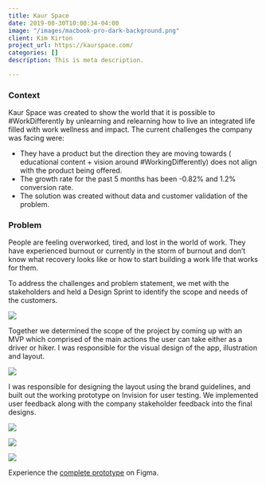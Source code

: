 ```yaml
---
title: Kaur Space
date: 2019-08-30T10:00:34-04:00
image: "/images/macbook-pro-dark-background.png"
client: Kim Kirton
project_url: https://kaurspace.com/
categories: []
description: This is meta description.

---
```

### Context

Kaur Space was created to show the world that it is possible to #WorkDifferently by unlearning and relearning how to live an integrated life filled with work wellness and impact. The current challenges the company was facing were:

* They have a product but the direction they are moving towards ( educational content + vision around #WorkingDifferently) does not align with the product being offered.
* The growth rate for the past 5 months has been -0.82% and 1.2% conversion rate.
* The solution was created without data and customer validation of the problem.

### Problem

People are feeling overworked, tired, and lost in the world of work. They have experienced burnout or currently in the storm of burnout and don’t know what recovery looks like or how to start building a work life that works for them.

To address the challenges and problem statement, we met with the stakeholders and held a Design Sprint to identify the scope and needs of the customers.

![](/images/dscf7390.jpeg)

Together we determined the scope of the project by coming up with an MVP which comprised of the main actions the user can take either as a driver or hiker. I was responsible for the visual design of the app, illustration and layout.

![](/images/dscf7736.jpeg)

I was responsible for designing the layout using the brand guidelines, and built out the working prototype on Invision for user testing. We implemented user feedback along with the company stakeholder feedback into the final designs.

![](/images/brand1.png)

![](/images/brand2.png)

![](/images/prototype.png)

Experience the [complete prototype](https://projects.invisionapp.com/share/SZSUTY9Y85H#/screens) on Figma.